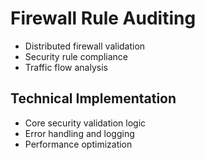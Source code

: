 # Firewall Rule Auditing
- Distributed firewall validation
- Security rule compliance
- Traffic flow analysis

## Technical Implementation
- Core security validation logic
- Error handling and logging
- Performance optimization
